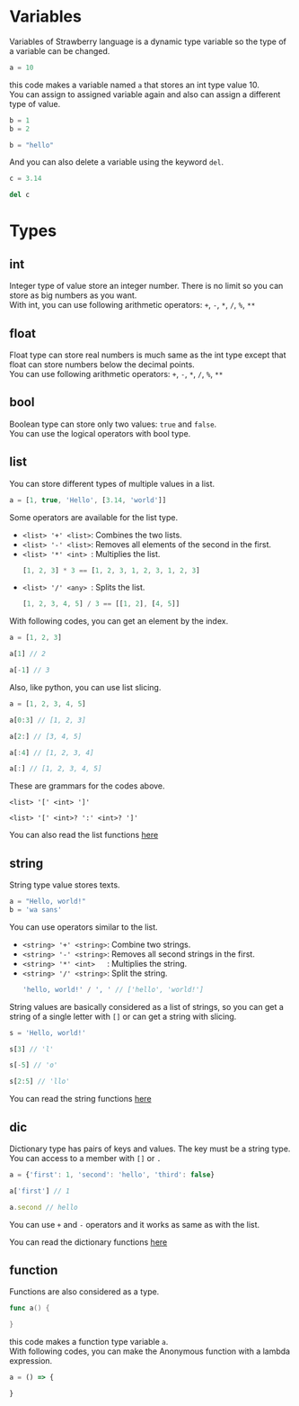 # Variables

Variables of Strawberry language is a dynamic type variable so the type of a variable can be changed.

```js
a = 10
```
this code makes a variable named `a` that stores an int type value 10.   
You can assign to assigned variable again and also can assign a different type of value.
```js
b = 1
b = 2

b = "hello"
```

And you can also delete a variable using the keyword `del`.
```py
c = 3.14

del c
```

# Types

## int
Integer type of value store an integer number. There is no limit so you can store as big numbers as you want.   
With int, you can use following arithmetic operators: `+`, `-`, `*`, `/`, `%`, `**`

## float
Float type can store real numbers is much same as the int type except that float can store numbers below the decimal points.   
You can use following arithmetic operators: `+`, `-`, `*`, `/`, `%`, `**`

## bool
Boolean type can store only two values: `true` and `false`.   
You can use the logical operators with bool type.

## list
You can store different types of multiple values in a list.
```js
a = [1, true, 'Hello', [3.14, 'world']]
```

Some operators are available for the list type.
- `<list> '+' <list>`: Combines the two lists.
- `<list> '-' <list>`: Removes all elements of the second in the first.
- `<list> '*' <int> `: Multiplies the list.
    ```js
    [1, 2, 3] * 3 == [1, 2, 3, 1, 2, 3, 1, 2, 3]
    ```
- `<list> '/' <any> `: Splits the list.
    ```js
    [1, 2, 3, 4, 5] / 3 == [[1, 2], [4, 5]]
    ```

With following codes, you can get an element by the index.
```js
a = [1, 2, 3]

a[1] // 2

a[-1] // 3
```

Also, like python, you can use list slicing.
```js
a = [1, 2, 3, 4, 5]

a[0:3] // [1, 2, 3]

a[2:] // [3, 4, 5]

a[:4] // [1, 2, 3, 4]

a[:] // [1, 2, 3, 4, 5]
```

These are grammars for the codes above.
```
<list> '[' <int> ']'
```
```
<list> '[' <int>? ':' <int>? ']'
```

You can also read the list functions [here](Functions.md#list-functions)

## string
String type value stores texts.
```js
a = "Hello, world!"
b = 'wa sans'
```

You can use operators similar to the list.
- `<string> '+' <string>`: Combine two strings.
- `<string> '-' <string>`: Removes all second strings in the first.
- `<string> '*' <int>   `: Multiplies the string.
- `<string> '/' <string>`: Split the string.
    ```js
    'hello, world!' / ', ' // ['hello', 'world!']
    ```

String values are basically considered as a list of strings, so you can get a string of a single letter with `[]` or can get a string with slicing.
```js
s = 'Hello, world!'

s[3] // 'l'

s[-5] // 'o'

s[2:5] // 'llo'
```

You can read the string functions [here](FUnctions.md#string-functions)

## dic
Dictionary type has pairs of keys and values. The key must be a string type. You can access to a member with `[]` or `.`
```js
a = {'first': 1, 'second': 'hello', 'third': false}

a['first'] // 1

a.second // hello
```

You can use `+` and `-` operators and it works as same as with the list.

You can read the dictionary functions [here](FUnctions.md#dictionary-functions)

## function
Functions are also considered as a type.

```go
func a() {

}
```
this code makes a function type variable `a`.   
With following codes, you can make the Anonymous function with a lambda expression.
```js
a = () => {

}
```
